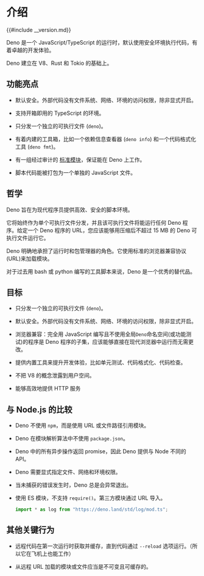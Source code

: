 # 介绍

{{#include __version.md}}

Deno 是一个 JavaScript/TypeScript 的运行时，默认使用安全环境执行代码，有着卓越的开发体验。

Deno 建立在 V8、Rust 和 Tokio 的基础上。

## 功能亮点

- 默认安全。外部代码没有文件系统、网络、环境的访问权限，除非显式开启。

- 支持开箱即用的 TypeScript 的环境。

- 只分发一个独立的可执行文件 (`deno`)。

- 有着内建的工具箱，比如一个依赖信息查看器 (`deno info`) 和一个代码格式化工具 (`deno fmt`)。

- 有一组经过审计的 [标准模块](https://github.com/denoland/deno/tree/master/std)，保证能在 Deno 上工作。

- 脚本代码能被打包为一个单独的 JavaScript 文件。

## 哲学

Deno 旨在为现代程序员提供高效、安全的脚本环境。

它将始终作为单个可执行文件分发，并且该可执行文件将能运行任何 Deno 程序。给定一个 Deno 程序的 URL，您应该能够用压缩后不超过 15 MB 的 Deno 可执行文件运行它。

Deno 明确地承担了运行时和包管理器的角色。它使用标准的浏览器兼容协议(URL)来加载模块。

对于过去用 bash 或 python 编写的工具脚本来说，Deno 是一个优秀的替代品。

## 目标

- 只分发一个独立的可执行文件 (`deno`)。

- 默认安全。外部代码没有文件系统、网络、环境的访问权限，除非显式开启。

- 浏览器兼容：完全用 JavaScript 编写且不使用全局`Deno`命名空间(或功能测试)的程序是 Deno 程序的子集，应该能够直接在现代浏览器中运行而无需更改。

- 提供内置工具来提升开发体验，比如单元测试、代码格式化、代码检查。

- 不把 V8 的概念泄露到用户空间。

- 能够高效地提供 HTTP 服务

## 与 Node.js 的比较

- Deno 不使用 `npm`，而是使用 URL 或文件路径引用模块。
- Deno 在模块解析算法中不使用 `package.json`。
- Deno 中的所有异步操作返回 promise，因此 Deno 提供与 Node 不同的 API。
- Deno 需要显式指定文件、网络和环境权限。
- 当未捕获的错误发生时，Deno 总是会异常退出。
- 使用 ES 模块，不支持 `require()`。第三方模块通过 URL 导入。

  ```javascript
  import * as log from "https://deno.land/std/log/mod.ts";
  ```

## 其他关键行为

- 远程代码在第一次运行时获取并缓存，直到代码通过 `--reload` 选项运行。（所以它在飞机上也能工作）

- 从远程 URL 加载的模块或文件应当是不可变且可缓存的。
